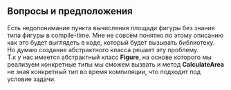 ## Вопросы и предположения

Есть недопонимание пункта вычисления площади фигуры без знания типа фигуры в compile-time.
Мне не совсем понятно по этому описанию как это будет выглядеть в коде, который будет вызывать библиотеку.  
Но думаю создание абстрактного класса решает эту проблему.  
Т.к у нас имеется абстрактный класс **Figure**, на основе которого мы реализуем конкретные типы 
мы сможем вызвать и метод **CalculateArea** не зная конкретный тип во время компиляции, что подходит под условие задачи.